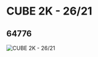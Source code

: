 # CUBE 2K - 26/21
## 64776
![CUBE 2K - 26/21](https://lc-www-live-s.legocdn.com/media/bricks/5/2/4539364.jpg)